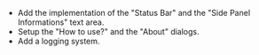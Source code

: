 - Add the implementation of the "Status Bar" and the "Side Panel Informations" text area.
- Setup the "How to use?" and the "About" dialogs.
- Add a logging system.
